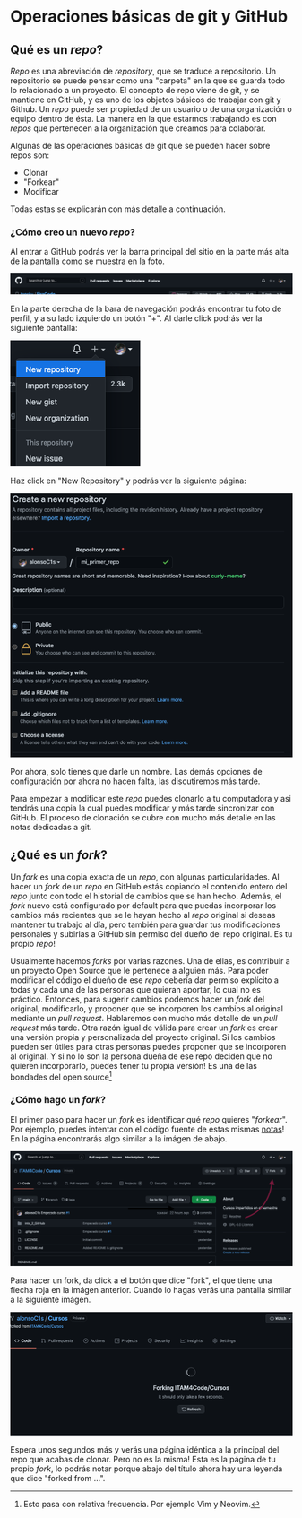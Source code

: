 # Operaciones básicas de git y GitHub

## Qué es un _repo_?

_Repo_ es una abreviación de _repository_, que se traduce a
repositorio. Un repositorio se puede pensar como una "carpeta" en la
que se guarda todo lo relacionado a un proyecto. El concepto de repo
viene de git, y se mantiene en GitHub, y es uno de los objetos básicos
de trabajar con git y Github. Un _repo_ puede ser propiedad de un
usuario o de una organización o equipo dentro de ésta. La manera en la
que estarmos trabajando es con _repos_ que pertenecen a la
organización que creamos para colaborar.

Algunas de las operaciones básicas de git que se pueden hacer sobre
repos son:

- Clonar
- "Forkear"
- Modificar

Todas estas se explicarán con más detalle a continuación.

### ¿Cómo creo un nuevo _repo_?

Al entrar a GitHub podrás ver la barra principal del sitio en la parte
más alta de la pantalla como se muestra en la foto.

![Botón + para crear repo](figs/new_repo_btn.png)

En la parte derecha de la bara de navegación podrás encontrar tu foto
de perfil, y a su lado izquierdo un botón "+". Al darle click podrás
ver la siguiente pantalla:

![Al hacer click en +](figs/+btn_clicked.png)

Haz click en "New Repository" y podrás ver la siguiente página:

![Pagina de nuevo repo](figs/new_repo_page.png)

Por ahora, solo tienes que darle un nombre. Las demás opciones de
configuración por ahora no hacen falta, las discutiremos más tarde.

Para empezar a modificar este _repo_ puedes clonarlo a tu computadora
y asi tendrás una copia la cual puedes modificar y más tarde
sincronizar con GitHub. El proceso de clonación se cubre con mucho más
detalle en las notas dedicadas a git.

## ¿Qué es un _fork_?

Un _fork_ es una copia exacta de un _repo_, con algunas
particularidades. Al hacer un _fork_ de un _repo_ en GitHub estás
copiando el contenido entero del _repo_ junto con todo el historial de
cambios que se han hecho. Además, el _fork_ nuevo está configurado por
default para que puedas incorporar los cambios más recientes que se le
hayan hecho al _repo_ original si deseas mantener tu trabajo al día,
pero también para guardar tus modificaciones personales y subirlas a
GitHub sin permiso del dueño del repo original. Es tu propio _repo_!

Usualmente hacemos _forks_ por varias razones. Una de ellas, es
contribuir a un proyecto Open Source que le pertenece a alguien más.
Para poder modificar el código el dueño de ese _repo_ debería dar
permiso explícito a todas y cada una de las personas que quieran
aportar, lo cual no es práctico. Entonces, para sugerir cambios
podemos hacer un _fork_ del original, modificarlo, y proponer que se
incorporen los cambios al original mediante un _pull request_.
Hablaremos con mucho más detalle de un _pull request_ más tarde.
Otra razón igual de válida para crear un _fork_ es crear una versión
propia y personalizada del proyecto original. Si los cambios pueden
ser útiles para otras personas puedes proponer que se incorporen al
original. Y si no lo son la persona dueña de ese repo deciden que no
quieren incorporarlo, puedes tener tu propia versión! Es una de las
bondades del open source[^1]

[^1]: Esto pasa con relativa frecuencia. Por ejemplo Vim y Neovim.

### ¿Cómo hago un _fork_?

El primer paso para hacer un _fork_ es identificar qué _repo_ quieres
"_forkear_". Por ejemplo, puedes intentar con el código fuente de
estas mismas [notas](https://github.com/ITAM4Code/Cursos)! En la
página encontrarás algo similar a la imágen de abajo.

![Página princial de _repo_](figs/notas_repo_page.png)

Para hacer un fork, da click a el botón que dice "fork", el que tiene
una flecha roja en la imágen anterior. Cuando lo hagas verás una
pantalla similar a la siguiente imágen.

![Proceso forking](figs/fork_process.png)

Espera unos segundos más y verás una página idéntica a la principal
del repo que acabas de clonar. Pero no es la misma! Esta es la página
de tu propio _fork_, lo podrás notar porque abajo del título ahora hay
una leyenda que dice "forked from ...".
